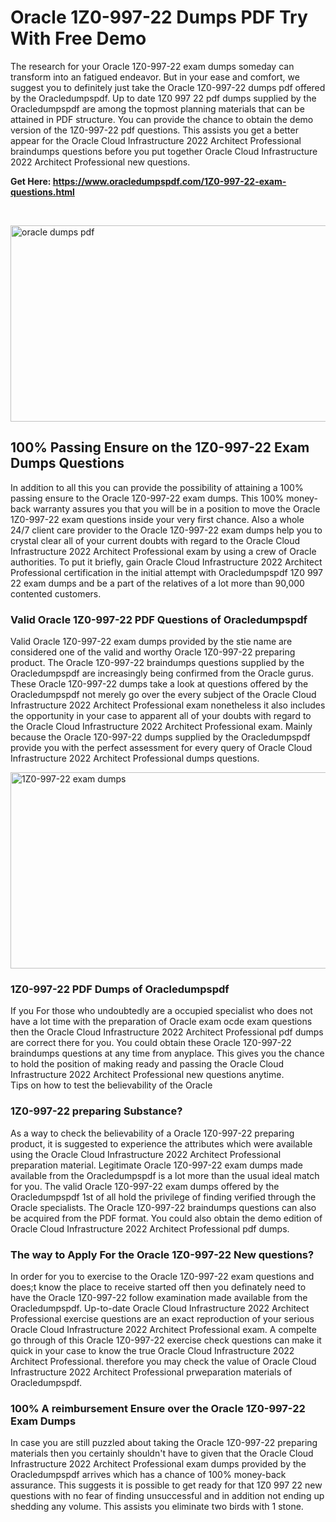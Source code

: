 <h1>Oracle 1Z0-997-22 Dumps PDF Try With Free Demo</h1>
<p>The research for your Oracle 1Z0-997-22 exam dumps someday can transform into an fatigued endeavor. But in your ease and comfort, we suggest you to definitely just take the Oracle 1Z0-997-22 dumps pdf offered by the Oracledumpspdf. Up to date 1Z0 997 22 pdf dumps supplied by the Oracledumpspdf are among the topmost planning materials that can be attained in PDF structure. You can provide the chance to obtain the demo version of the 1Z0-997-22 pdf questions. This assists you get a better appear for the Oracle Cloud Infrastructure 2022 Architect Professional braindumps questions before you put together Oracle Cloud Infrastructure 2022 Architect Professional new questions.</p>
<p><strong>Get Here: <a href="https://www.oracledumpspdf.com/1Z0-997-22-exam-questions.html">https://www.oracledumpspdf.com/1Z0-997-22-exam-questions.html</a></strong></p>
<p>&nbsp;</p>
<p><span style="font-weight: 400;"><img style="display: block; margin-left: auto; margin-right: auto;" src="https://i.ibb.co/RCKYBmz/digital-marketing-Made-with-Poster-My-Wall.jpg" alt="oracle dumps pdf" width="850" height="314" /></span></p>
<h2><strong>100% Passing Ensure on the 1Z0-997-22 Exam Dumps Questions</strong></h2>
<p>In addition to all this you can provide the possibility of attaining a 100% passing ensure to the Oracle 1Z0-997-22 exam dumps. This 100% money-back warranty assures you that you will be in a position to move the Oracle 1Z0-997-22 exam questions inside your very first chance. Also a whole 24/7 client care provider to the Oracle 1Z0-997-22 exam dumps help you to crystal clear all of your current doubts with regard to the Oracle Cloud Infrastructure 2022 Architect Professional exam by using a crew of Oracle authorities. To put it briefly, gain Oracle Cloud Infrastructure 2022 Architect Professional certification in the initial attempt with Oracledumpspdf 1Z0 997 22 exam dumps and be a part of the relatives of a lot more than 90,000 contented customers.</p>
<h3><strong>Valid Oracle 1Z0-997-22 PDF Questions of Oracledumpspdf</strong></h3>
<p>Valid Oracle 1Z0-997-22 exam dumps provided by the stie name are considered one of the valid and worthy Oracle 1Z0-997-22 preparing product. The Oracle 1Z0-997-22 braindumps questions supplied by the Oracledumpspdf are increasingly being confirmed from the Oracle gurus. These Oracle 1Z0-997-22 dumps take a look at questions offered by the Oracledumpspdf not merely go over the every subject of the Oracle Cloud Infrastructure 2022 Architect Professional exam nonetheless it also includes the opportunity in your case to apparent all of your doubts with regard to the Oracle Cloud Infrastructure 2022 Architect Professional exam. Mainly because the Oracle 1Z0-997-22 dumps supplied by the Oracledumpspdf provide you with the perfect assessment for every query of Oracle Cloud Infrastructure 2022 Architect Professional dumps questions.</p>
<p><a href="https://www.oracledumpspdf.com/1Z0-997-22-exam-questions.html"><span style="font-weight: 400;"><img style="display: block; margin-left: auto; margin-right: auto;" src="https://i.ibb.co/zfVYYs0/Digital-Marketing-Agency-Made-with-Poster-My-Wall-1.jpg" alt="1Z0-997-22 exam dumps" width="850" height="314" /></span></a></p>
<h3><strong>1Z0-997-22 PDF Dumps of Oracledumpspdf</strong></h3>
<p>If you For those who undoubtedly are a occupied specialist who does not have a lot time with the preparation of Oracle exam ocde exam questions then the Oracle Cloud Infrastructure 2022 Architect Professional pdf dumps are correct there for you. You could obtain these Oracle 1Z0-997-22 braindumps questions at any time from anyplace. This gives you the chance to hold the position of making ready and passing the Oracle Cloud Infrastructure 2022 Architect Professional new questions anytime.<br />Tips on how to test the believability of the Oracle</p>
<h3>1Z0-997-22 preparing Substance?</h3>
<p>As a way to check the believability of a Oracle 1Z0-997-22 preparing product, it is suggested to experience the attributes which were available using the Oracle Cloud Infrastructure 2022 Architect Professional preparation material. Legitimate Oracle 1Z0-997-22 exam dumps made available from the Oracledumpspdf is a lot more than the usual ideal match for you. The valid Oracle 1Z0-997-22 exam dumps offered by the Oracledumpspdf 1st of all hold the privilege of finding verified through the Oracle specialists. The Oracle 1Z0-997-22 braindumps questions can also be acquired from the PDF format. You could also obtain the demo edition of Oracle Cloud Infrastructure 2022 Architect Professional pdf dumps.</p>
<h3>The way to Apply For the Oracle 1Z0-997-22 New questions?</h3>
<p>In order for you to exercise to the Oracle 1Z0-997-22 exam questions and does;t know the place to receive started off then you definately need to have the Oracle 1Z0-997-22 follow examination made available from the Oracledumpspdf. Up-to-date Oracle Cloud Infrastructure 2022 Architect Professional exercise questions are an exact reproduction of your serious Oracle Cloud Infrastructure 2022 Architect Professional exam. A compelte go through of this Oracle 1Z0-997-22 exercise check questions can make it quick in your case to know the true Oracle Cloud Infrastructure 2022 Architect Professional. therefore you may check the value of Oracle Cloud Infrastructure 2022 Architect Professional prweparation materials of Oracledumpspdf.</p>
<h3><strong>100% A reimbursement Ensure over the Oracle 1Z0-997-22 Exam Dumps</strong></h3>
<p>In case you are still puzzled about taking the Oracle 1Z0-997-22 preparing materials then you certainly shouldn't have to given that the Oracle Cloud Infrastructure 2022 Architect Professional exam dumps provided by the Oracledumpspdf arrives which has a chance of 100% money-back assurance. This suggests it is possible to get ready for that 1Z0 997 22 new questions with no fear of finding unsuccessful and in addition not ending up shedding any volume. This assists you eliminate two birds with 1 stone.</p>
